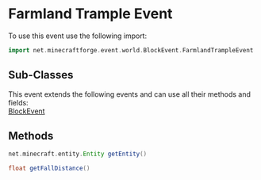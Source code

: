 # Farmland Trample Event

To use this event use the following import:
```groovy
import net.minecraftforge.event.world.BlockEvent.FarmlandTrampleEvent
```

## Sub-Classes
This event extends the following events and can use all their methods and fields: <br>
[BlockEvent](block_event.md)

## Methods
```groovy
net.minecraft.entity.Entity getEntity()
```

```groovy
float getFallDistance()
```
